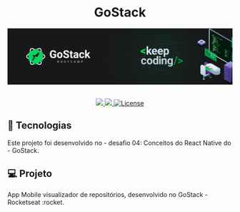 <h1 align="center"> <strong> GoStack </strong> </h1>

<div align="center">
  <img src="./assets/imgs/capa.png" align="center"></img>
</div>

<br/>

<p align="center">
  <a aria-label="Versão do React Native" href="#">
    <img src="https://img.shields.io/badge/react_native-0.62.1-informational?logo=react"></img>
  </a>
    
  <a aria-label="Rocketseat" href="#">
    <img src="https://img.shields.io/badge/OmniStack-done-brightgreen?logo=data:image/png;base64,iVBORw0KGgoAAAANSUhEUgAAABAAAAAQCAMAAAAoLQ9TAAAALVBMVEVHcExxWsF0XMJzXMJxWcFsUsD///9jRrzY0u6Xh9Gsn9n39fyMecy0qd2bjNJWBT0WAAAABHRSTlMA2Do606wF2QAAAGlJREFUGJVdj1cWwCAIBLEsRU3uf9xobDH8+GZwUYi8i6ucJwrxKE+7D0G9Q4vlYqtmCSjndr4CgCgzlyFgfKfKCVO0LrPKjmiqMxGXkJwNnXskqWG+1oSM+BSwD8f29YLNjvx/OQrn+g99oQSoNmt3PgAAAABJRU5ErkJggg=="></img>
  </a>

  <a aria-label="License" href="#">
    <img alt="License" src="https://img.shields.io/badge/license-MIT-brightgreen"></img>
  </a>
</p>

## :rocket: Tecnologias

Este projeto foi desenvolvido no - desafio 04: Conceitos do React Native do - GoStack.


## 💻 Projeto

App Mobile visualizador de repositórios, desenvolvido no GoStack - Rocketseat :rocket.